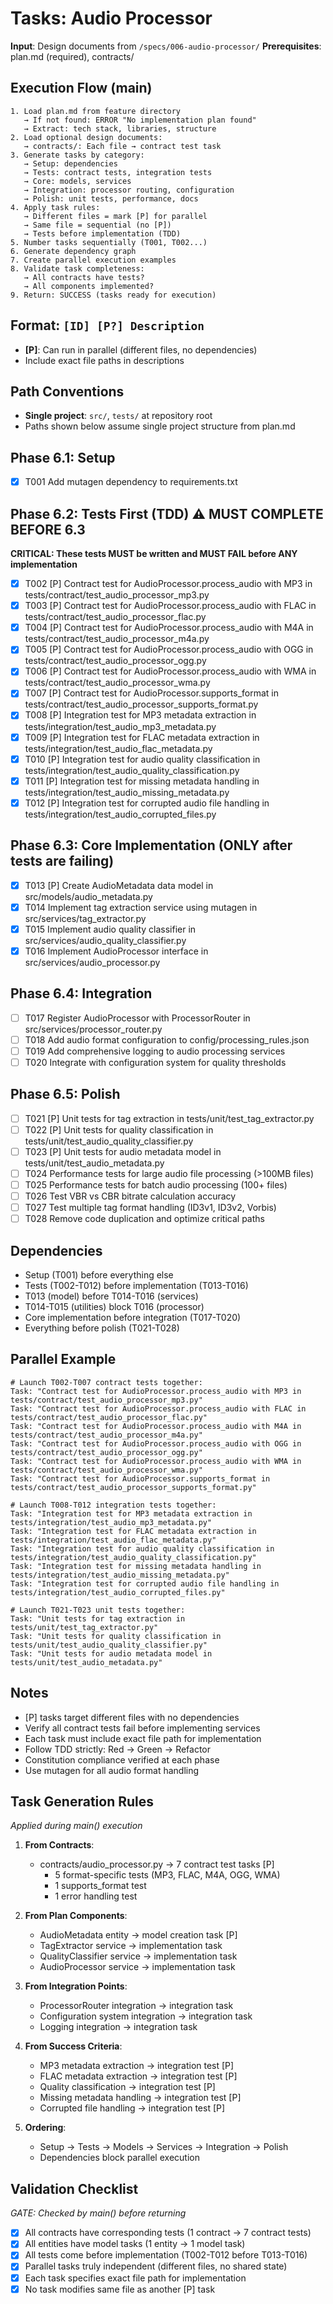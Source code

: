 # Tasks: Audio Processor

**Input**: Design documents from `/specs/006-audio-processor/`
**Prerequisites**: plan.md (required), contracts/

## Execution Flow (main)
```
1. Load plan.md from feature directory
   → If not found: ERROR "No implementation plan found"
   → Extract: tech stack, libraries, structure
2. Load optional design documents:
   → contracts/: Each file → contract test task
3. Generate tasks by category:
   → Setup: dependencies
   → Tests: contract tests, integration tests
   → Core: models, services
   → Integration: processor routing, configuration
   → Polish: unit tests, performance, docs
4. Apply task rules:
   → Different files = mark [P] for parallel
   → Same file = sequential (no [P])
   → Tests before implementation (TDD)
5. Number tasks sequentially (T001, T002...)
6. Generate dependency graph
7. Create parallel execution examples
8. Validate task completeness:
   → All contracts have tests?
   → All components implemented?
9. Return: SUCCESS (tasks ready for execution)
```

## Format: `[ID] [P?] Description`
- **[P]**: Can run in parallel (different files, no dependencies)
- Include exact file paths in descriptions

## Path Conventions
- **Single project**: `src/`, `tests/` at repository root
- Paths shown below assume single project structure from plan.md

## Phase 6.1: Setup
- [x] T001 Add mutagen dependency to requirements.txt

## Phase 6.2: Tests First (TDD) ⚠️ MUST COMPLETE BEFORE 6.3
**CRITICAL: These tests MUST be written and MUST FAIL before ANY implementation**
- [x] T002 [P] Contract test for AudioProcessor.process_audio with MP3 in tests/contract/test_audio_processor_mp3.py
- [x] T003 [P] Contract test for AudioProcessor.process_audio with FLAC in tests/contract/test_audio_processor_flac.py
- [x] T004 [P] Contract test for AudioProcessor.process_audio with M4A in tests/contract/test_audio_processor_m4a.py
- [x] T005 [P] Contract test for AudioProcessor.process_audio with OGG in tests/contract/test_audio_processor_ogg.py
- [x] T006 [P] Contract test for AudioProcessor.process_audio with WMA in tests/contract/test_audio_processor_wma.py
- [x] T007 [P] Contract test for AudioProcessor.supports_format in tests/contract/test_audio_processor_supports_format.py
- [x] T008 [P] Integration test for MP3 metadata extraction in tests/integration/test_audio_mp3_metadata.py
- [x] T009 [P] Integration test for FLAC metadata extraction in tests/integration/test_audio_flac_metadata.py
- [x] T010 [P] Integration test for audio quality classification in tests/integration/test_audio_quality_classification.py
- [x] T011 [P] Integration test for missing metadata handling in tests/integration/test_audio_missing_metadata.py
- [x] T012 [P] Integration test for corrupted audio file handling in tests/integration/test_audio_corrupted_files.py

## Phase 6.3: Core Implementation (ONLY after tests are failing)
- [x] T013 [P] Create AudioMetadata data model in src/models/audio_metadata.py
- [x] T014 Implement tag extraction service using mutagen in src/services/tag_extractor.py
- [x] T015 Implement audio quality classifier in src/services/audio_quality_classifier.py
- [x] T016 Implement AudioProcessor interface in src/services/audio_processor.py

## Phase 6.4: Integration
- [ ] T017 Register AudioProcessor with ProcessorRouter in src/services/processor_router.py
- [ ] T018 Add audio format configuration to config/processing_rules.json
- [ ] T019 Add comprehensive logging to audio processing services
- [ ] T020 Integrate with configuration system for quality thresholds

## Phase 6.5: Polish
- [ ] T021 [P] Unit tests for tag extraction in tests/unit/test_tag_extractor.py
- [ ] T022 [P] Unit tests for quality classification in tests/unit/test_audio_quality_classifier.py
- [ ] T023 [P] Unit tests for audio metadata model in tests/unit/test_audio_metadata.py
- [ ] T024 Performance tests for large audio file processing (>100MB files)
- [ ] T025 Performance tests for batch audio processing (100+ files)
- [ ] T026 Test VBR vs CBR bitrate calculation accuracy
- [ ] T027 Test multiple tag format handling (ID3v1, ID3v2, Vorbis)
- [ ] T028 Remove code duplication and optimize critical paths

## Dependencies
- Setup (T001) before everything else
- Tests (T002-T012) before implementation (T013-T016)
- T013 (model) before T014-T016 (services)
- T014-T015 (utilities) block T016 (processor)
- Core implementation before integration (T017-T020)
- Everything before polish (T021-T028)

## Parallel Example
```
# Launch T002-T007 contract tests together:
Task: "Contract test for AudioProcessor.process_audio with MP3 in tests/contract/test_audio_processor_mp3.py"
Task: "Contract test for AudioProcessor.process_audio with FLAC in tests/contract/test_audio_processor_flac.py"
Task: "Contract test for AudioProcessor.process_audio with M4A in tests/contract/test_audio_processor_m4a.py"
Task: "Contract test for AudioProcessor.process_audio with OGG in tests/contract/test_audio_processor_ogg.py"
Task: "Contract test for AudioProcessor.process_audio with WMA in tests/contract/test_audio_processor_wma.py"
Task: "Contract test for AudioProcessor.supports_format in tests/contract/test_audio_processor_supports_format.py"
```

```
# Launch T008-T012 integration tests together:
Task: "Integration test for MP3 metadata extraction in tests/integration/test_audio_mp3_metadata.py"
Task: "Integration test for FLAC metadata extraction in tests/integration/test_audio_flac_metadata.py"
Task: "Integration test for audio quality classification in tests/integration/test_audio_quality_classification.py"
Task: "Integration test for missing metadata handling in tests/integration/test_audio_missing_metadata.py"
Task: "Integration test for corrupted audio file handling in tests/integration/test_audio_corrupted_files.py"
```

```
# Launch T021-T023 unit tests together:
Task: "Unit tests for tag extraction in tests/unit/test_tag_extractor.py"
Task: "Unit tests for quality classification in tests/unit/test_audio_quality_classifier.py"
Task: "Unit tests for audio metadata model in tests/unit/test_audio_metadata.py"
```

## Notes
- [P] tasks target different files with no dependencies
- Verify all contract tests fail before implementing services
- Each task must include exact file path for implementation
- Follow TDD strictly: Red → Green → Refactor
- Constitution compliance verified at each phase
- Use mutagen for all audio format handling

## Task Generation Rules
*Applied during main() execution*

1. **From Contracts**:
   - contracts/audio_processor.py → 7 contract test tasks [P]
     - 5 format-specific tests (MP3, FLAC, M4A, OGG, WMA)
     - 1 supports_format test
     - 1 error handling test

2. **From Plan Components**:
   - AudioMetadata entity → model creation task [P]
   - TagExtractor service → implementation task
   - QualityClassifier service → implementation task
   - AudioProcessor service → implementation task

3. **From Integration Points**:
   - ProcessorRouter integration → integration task
   - Configuration system integration → integration task
   - Logging integration → integration task

4. **From Success Criteria**:
   - MP3 metadata extraction → integration test [P]
   - FLAC metadata extraction → integration test [P]
   - Quality classification → integration test [P]
   - Missing metadata handling → integration test [P]
   - Corrupted file handling → integration test [P]

5. **Ordering**:
   - Setup → Tests → Models → Services → Integration → Polish
   - Dependencies block parallel execution

## Validation Checklist
*GATE: Checked by main() before returning*

- [x] All contracts have corresponding tests (1 contract → 7 contract tests)
- [x] All entities have model tasks (1 entity → 1 model task)
- [x] All tests come before implementation (T002-T012 before T013-T016)
- [x] Parallel tasks truly independent (different files, no shared state)
- [x] Each task specifies exact file path for implementation
- [x] No task modifies same file as another [P] task
